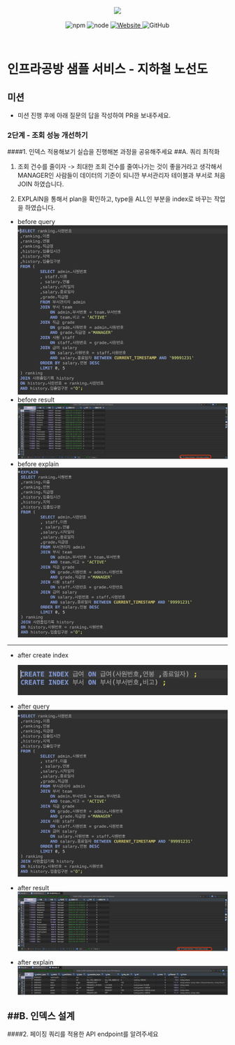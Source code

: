 <p align="center">
    <img width="200px;" src="https://raw.githubusercontent.com/woowacourse/atdd-subway-admin-frontend/master/images/main_logo.png"/>
</p>
<p align="center">
  <img alt="npm" src="https://img.shields.io/badge/npm-%3E%3D%205.5.0-blue">
  <img alt="node" src="https://img.shields.io/badge/node-%3E%3D%209.3.0-blue">
  <a href="https://edu.nextstep.camp/c/R89PYi5H" alt="nextstep atdd">
    <img alt="Website" src="https://img.shields.io/website?url=https%3A%2F%2Fedu.nextstep.camp%2Fc%2FR89PYi5H">
  </a>
  <img alt="GitHub" src="https://img.shields.io/github/license/next-step/atdd-subway-service">
</p>

<br>

# 인프라공방 샘플 서비스 - 지하철 노선도


## 미션

* 미션 진행 후에 아래 질문의 답을 작성하여 PR을 보내주세요.

### 2단계 - 조회 성능 개선하기
####1. 인덱스 적용해보기 실습을 진행해본 과정을 공유해주세요
##A. 쿼리 최적화
1) 조회 건수를 줄이자
   -> 최대한 조회 건수를 줄여나가는 것이 좋을거라고 생각해서
   MANAGER인 사람들이 데이터의 기준이 되니깐 부서관리자 테이블과 부서로 처음 JOIN 하였습니다.

2) EXPLAIN을 통해서 plan을 확인하고, type을 ALL인 부분을 index로 바꾸는 작업을 하였습니다.
* before query
![beforeQuery](./tuning/before/before_query.png)
* before result
![beforeResult](./tuning/before/before_result.png)
* before explain
![beforeExplain](./tuning/before/before_explain.png)
---

* after create index

  ![afterCreateIndex](./tuning/after/after_create_index.png)

* after query
  ![afterQuery](./tuning/after/after_query.png)
* after result
  ![afterResult](./tuning/after/after_result.png)
* after explain
  ![afterExplain](./tuning/after/after_explain.png)

##B. 인덱스 설계
---
####2. 페이징 쿼리를 적용한 API endpoint를 알려주세요
